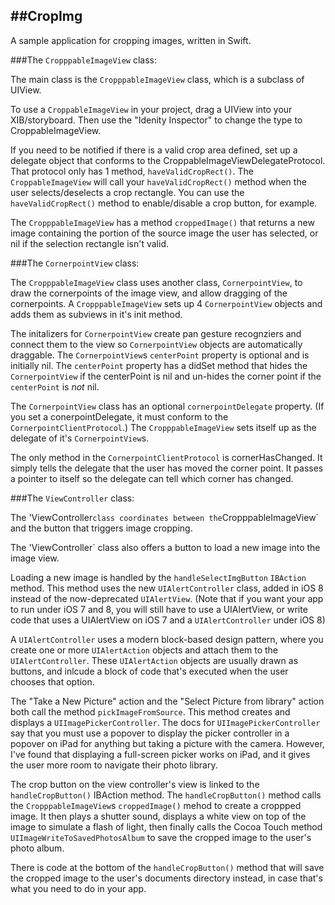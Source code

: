 ##CropImg
-----

A sample application for cropping images, written in Swift.


###The `CropppableImageView` class:

The main class is the `CropppableImageView` class, which is a subclass of UIView.

To use a `CroppableImageView` in your project, drag a UIView into your XIB/storyboard. Then use the "Idenity Inspector" to change the type to CroppableImageView.

If you need to be notified if there is a valid crop area defined, set up a delegate object that conforms to the CroppableImageViewDelegateProtocol. That protocol only has 1 method, `haveValidCropRect()`. The `CroppableImageView` will call your `haveValidCropRect()` method when the user selects/deselects a crop rectangle. You can use the `haveValidCropRect()` method to enable/disable a crop button, for example.

The `CropppableImageView` has a method `croppedImage()` that returns a new image containing the portion of the source image the user has selected, or nil if the selection rectangle isn't valid.

###The `CornerpointView` class:

The `CropppableImageView` class uses another class, `CornerpointView`, to draw the cornerpoints of the image view, and allow dragging of the cornerpoints. A `CropppableImageView` sets up 4 `CornerpointView` objects and adds them as subviews in it's init method.

The initalizers for `CornerpointView` create pan gesture recognziers and connect them to the view so  `CornerpointView` objects are automatically draggable. 
The `CornerpointView`s `centerPoint` property is optional and is initially nil. The `centerPoint` property has a didSet method that hides the `CornerpointView` if the centerPoint is nil and un-hides the corner point if the `centerPoint` is *not* nil.

The `CornerpointView` class has an optional `cornerpointDelegate` property. (If you set a conerpointDelegate, it must conform to the `CornerpointClientProtocol`.) The `CropppableImageView` sets itself up as the delegate of it's `CornerpointView`s.


The only method in the `CornerpointClientProtocol` is cornerHasChanged. It simply tells the delegate that the user has moved the corner point. It passes a pointer to itself so the delegate can tell which corner has changed.

###The `ViewController` class:

The 'ViewController` class coordinates between the `CropppableImageView` and the button that triggers image cropping.

The 'ViewController` class also offers a button to load a new image into the image view. 

Loading a new image is handled by the `handleSelectImgButton` `IBAction` method. This method uses the new `UIAlertController` class, added in iOS 8 instead of the now-deprecated `UIAlertView`. (Note that if you want your app to run under iOS 7 and 8, you will still have to use a UIAlertView, or write code that uses a UIAlertView on iOS 7 and a `UIAlertController` under iOS 8) 

A `UIAlertController` uses a modern block-based design pattern, where you create one or more `UIAlertAction` objects and attach them to the `UIAlertController`. These `UIAlertAction` objects are usually drawn as buttons, and inlcude a block of code that's executed when the user chooses that option.

The "Take a New Picture" action and the "Select Picture from library" action both call the method `pickImageFromSource`. This method creates and displays a `UIImagePickerController`. The docs for `UIImagePickerController` say that you must use a popover to display the picker controller in a popover on iPad for anything but taking a picture with the camera. However, I've found that displaying a full-screen picker works on iPad, and it gives the user more room to navigate their photo library.

The crop button on the view controller's view is linked to the `handleCropButton()` IBAction method. The `handleCropButton()` method calls the `CropppableImageView`s `croppedImage()` mehod to create a croppped image. It then plays a shutter sound, displays a white view on top of the image to simulate a flash of light, then finally calls the Cocoa Touch method `UIImageWriteToSavedPhotosAlbum` to save the cropped image to the user's photo album. 

There is code at the bottom of the `handleCropButton()` method that will save the cropped image to the user's documents directory instead, in case that's what you need to do in your app.